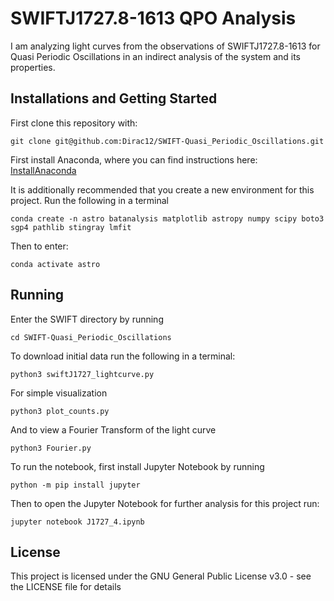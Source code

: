 # SWIFTJ1727.8-1613 QPO Analysis

I am analyzing light curves from the observations of SWIFTJ1727.8-1613 for Quasi Periodic Oscillations in an indirect analysis of the system and its properties.

## Installations and Getting Started
First clone this repository with:

```
git clone git@github.com:Dirac12/SWIFT-Quasi_Periodic_Oscillations.git
```


First install Anaconda, where you can find instructions here: <a href="https://docs.anaconda.com/anaconda/install/linux/" target="_blank">InstallAnaconda</a>

It is additionally recommended that you create a new environment for this project. Run the following in a terminal

```
conda create -n astro batanalysis matplotlib astropy numpy scipy boto3 sgp4 pathlib stingray lmfit
```

Then to enter:

```
conda activate astro
```

## Running

Enter the SWIFT directory by running
```
cd SWIFT-Quasi_Periodic_Oscillations
```

To download initial data run the following in a terminal:
```
python3 swiftJ1727_lightcurve.py
```

For simple visualization

```
python3 plot_counts.py
```

And to view a Fourier Transform of the light curve
```
python3 Fourier.py
```

To run the notebook, first install Jupyter Notebook by running 
```
python -m pip install jupyter
```

Then to open the Jupyter Notebook for further analysis
for this project run:

```
jupyter notebook J1727_4.ipynb
```

## License

This project is licensed under the GNU General Public License v3.0 - see the LICENSE file for details